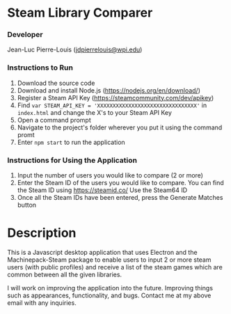 # Steam Library Comparer
### Developer

Jean-Luc Pierre-Louis (jdpierrelouis@wpi.edu)

### Instructions to Run

1. Download the source code
2. Download and install Node.js (https://nodejs.org/en/download/)
3. Register a Steam API Key (https://steamcommunity.com/dev/apikey)
4. Find ```var STEAM_API_KEY = 'XXXXXXXXXXXXXXXXXXXXXXXXXXXXXXXX'``` in ```index.html``` and change the X's to your Steam API Key
5. Open a command prompt
6. Navigate to the project's folder wherever you put it using the command promt
7. Enter ```npm start``` to run the application

### Instructions for Using the Application

1. Input the number of users you would like to compare (2 or more)
2. Enter the Steam ID of the users you would like to compare. You can find the Steam ID using https://steamid.co/ 
   Use the Steam64 ID
3. Once all the Steam IDs have been entered, press the Generate Matches button

Description
===========

This is a Javascript desktop application that uses Electron and the Machinepack-Steam package to enable users to input 2 or more steam users (with public profiles) and receive a list of the steam games which are common between all the given libraries.

I will work on improving the application into the future. Improving things such as appearances, functionality, and bugs. Contact me at my above email with any inquiries.

